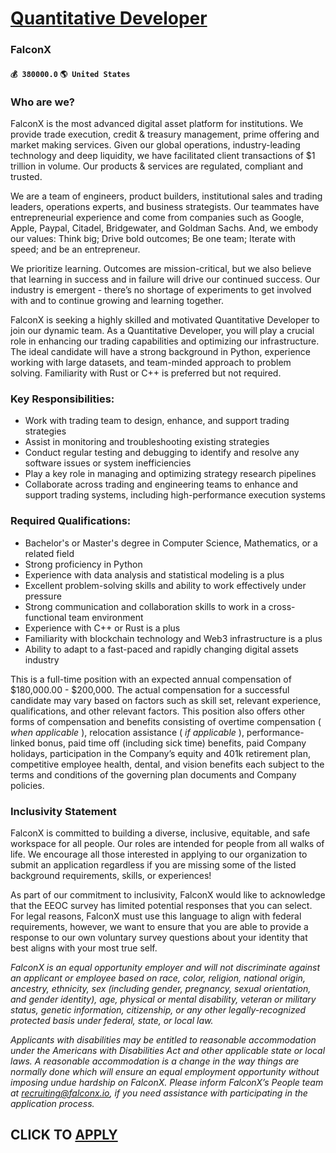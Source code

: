 # [Quantitative Developer](https://www.remotewlb.com/apply/quantitative-developer-43421)  
### FalconX  
#### `💰 380000.0` `🌎 United States`  

### Who are we?

FalconX is the most advanced digital asset platform for institutions. We provide trade execution, credit & treasury management, prime offering and market making services. Given our global operations, industry-leading technology and deep liquidity, we have facilitated client transactions of $1 trillion in volume. Our products & services are regulated, compliant and trusted.

We are a team of engineers, product builders, institutional sales and trading leaders, operations experts, and business strategists. Our teammates have entrepreneurial experience and come from companies such as Google, Apple, Paypal, Citadel, Bridgewater, and Goldman Sachs. And, we embody our values: Think big; Drive bold outcomes; Be one team; Iterate with speed; and be an entrepreneur.

We prioritize learning. Outcomes are mission-critical, but we also believe that learning in success and in failure will drive our continued success. Our industry is emergent - there’s no shortage of experiments to get involved with and to continue growing and learning together.

FalconX is seeking a highly skilled and motivated Quantitative Developer to join our dynamic team. As a Quantitative Developer, you will play a crucial role in enhancing our trading capabilities and optimizing our infrastructure. The ideal candidate will have a strong background in Python, experience working with large datasets, and team-minded approach to problem solving. Familiarity with Rust or C++ is preferred but not required.

### Key Responsibilities:

  * Work with trading team to design, enhance, and support trading strategies
  * Assist in monitoring and troubleshooting existing strategies
  * Conduct regular testing and debugging to identify and resolve any software issues or system inefficiencies
  * Play a key role in managing and optimizing strategy research pipelines
  * Collaborate across trading and engineering teams to enhance and support trading systems, including high-performance execution systems

### Required Qualifications:

  * Bachelor's or Master's degree in Computer Science, Mathematics, or a related field
  * Strong proficiency in Python
  * Experience with data analysis and statistical modeling is a plus
  * Excellent problem-solving skills and ability to work effectively under pressure
  * Strong communication and collaboration skills to work in a cross-functional team environment
  * Experience with C++ or Rust is a plus
  * Familiarity with blockchain technology and Web3 infrastructure is a plus
  * Ability to adapt to a fast-paced and rapidly changing digital assets industry

This is a full-time position with an expected annual compensation of $180,000.00 - $200,000. The actual compensation for a successful candidate may vary based on factors such as skill set, relevant experience, qualifications, and other relevant factors. This position also offers other forms of compensation and benefits consisting of overtime compensation ( _when applicable_ ), relocation assistance ( _if applicable_ ), performance-linked bonus, paid time off (including sick time) benefits, paid Company holidays, participation in the Company’s equity and 401k retirement plan, competitive employee health, dental, and vision benefits each subject to the terms and conditions of the governing plan documents and Company policies.

### Inclusivity Statement

FalconX is committed to building a diverse, inclusive, equitable, and safe workspace for all people. Our roles are intended for people from all walks of life. We encourage all those interested in applying to our organization to submit an application regardless if you are missing some of the listed background requirements, skills, or experiences!

As part of our commitment to inclusivity, FalconX would like to acknowledge that the EEOC survey has limited potential responses that you can select. For legal reasons, FalconX must use this language to align with federal requirements, however, we want to ensure that you are able to provide a response to our own voluntary survey questions about your identity that best aligns with your most true self.

 _FalconX is an equal opportunity employer and will not discriminate against an applicant or employee based on race, color, religion, national origin, ancestry, ethnicity, sex (including gender, pregnancy, sexual orientation, and gender identity), age, physical or mental disability, veteran or military status, genetic information, citizenship, or any other legally-recognized protected basis under federal, state, or local law._

 _Applicants with disabilities may be entitled to reasonable accommodation under the Americans with Disabilities Act and other applicable state or local laws. A reasonable accommodation is a change in the way things are normally done which will ensure an equal employment opportunity without imposing undue hardship on FalconX. Please inform FalconX’s People team at recruiting@falconx.io, if you need assistance with participating in the application process._

  
## CLICK TO [APPLY](https://www.remotewlb.com/apply/quantitative-developer-43421)

